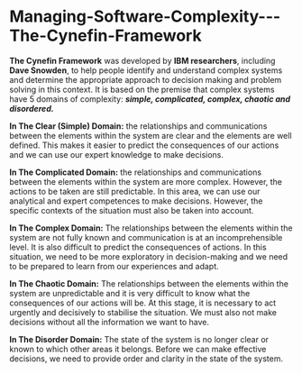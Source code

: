 # Managing-Software-Complexity---The-Cynefin-Framework

**The Cynefin Framework** was developed by **IBM researchers**, including **Dave Snowden**, to help people identify and understand complex systems and determine the appropriate approach to decision making and problem solving in this context. It is based on the premise that complex systems have 5 domains of complexity: _**simple, complicated, complex, chaotic and disordered.**_

**In The Clear (Simple) Domain:** the relationships and communications between the elements within the system are clear and the elements are well defined. This makes it easier to predict the consequences of our actions and we can use our expert knowledge to make decisions.

**In The Complicated Domain:** the relationships and communications between the elements within the system are more complex. However, the actions to be taken are still predictable. In this area, we can use our analytical and expert competences to make decisions. However, the specific contexts of the situation must also be taken into account.

**In The Complex Domain:** The relationships between the elements within the system are not fully known and communication is at an incomprehensible level. It is also difficult to predict the consequences of actions. In this situation, we need to be more exploratory in decision-making and we need to be prepared to learn from our experiences and adapt.

**In The Chaotic Domain:** The relationships between the elements within the system are unpredictable and it is very difficult to know what the consequences of our actions will be. At this stage, it is necessary to act urgently and decisively to stabilise the situation. We must also not make decisions without all the information we want to have.

**In The Disorder Domain:** The state of the system is no longer clear or known to which other areas it belongs. Before we can make effective decisions, we need to provide order and clarity in the state of the system.
